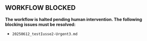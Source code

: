 ## WORKFLOW BLOCKED

**The workflow is halted pending human intervention. The following blocking issues must be resolved:**

- `20250612_testIusse2-Urgent3.md`
